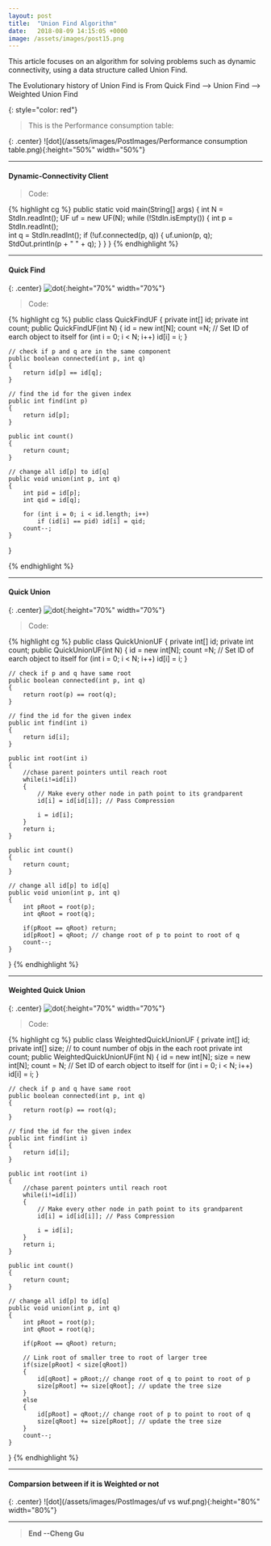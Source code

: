 ```yaml
---
layout: post
title:  "Union Find Algorithm"
date:   2018-08-09 14:15:05 +0000
image: /assets/images/post15.png
---
```


This article focuses on an algorithm for solving problems such as dynamic connectivity, using a data structure called Union Find.

The Evolutionary history of Union Find is From Quick Find --> Union Find --> Weighted Union Find 

{: style="color: red"}
> This is the Performance consumption table:

{: .center}
![dot](/assets/images/PostImages/Performance consumption table.png){:height="50%" width="50%"}


---
#### Dynamic-Connectivity Client
>Code:

{% highlight cg %} 
public static void main(String[] args)
{
    int N = StdIn.readInt();
    UF uf = new UF(N);
    while (!StdIn.isEmpty())
    {
        int p = StdIn.readInt();    
        int q = StdIn.readInt();
        if (!uf.connected(p, q))
        {
            uf.union(p, q);
            StdOut.println(p + " " + q);
        }
    }
}
{% endhighlight %}

---
#### Quick Find

{: .center}
![dot](/assets/images/PostImages/qf.png){:height="70%" width="70%"}

>Code:

{% highlight cg %} 
public class QuickFindUF
{
    private int[] id;
    private int count;
    public QuickFindUF(int N)
    {
        id = new int[N];
        count =N;
        // Set ID of earch object to itself
        for (int i = 0; i < N; i++)
            id[i] = i;
    }
    
    // check if p and q are in the same component
    public boolean connected(int p, int q)
    { 
        return id[p] == id[q]; 
    }
    
    // find the id for the given index
    public int find(int p)
    {
        return id[p]; 
    }
    
    public int count()
    {
        return count;
    }

    // change all id[p] to id[q]
    public void union(int p, int q)
    {
        int pid = id[p];
        int qid = id[q];
       
        for (int i = 0; i < id.length; i++)
            if (id[i] == pid) id[i] = qid;
        count--;
    }
}

{% endhighlight %}

---
#### Quick Union

{: .center}
![dot](/assets/images/PostImages/uf.png){:height="70%" width="70%"}

>Code:

{% highlight cg %} 
public class QuickUnionUF
{
    private int[] id;
    private int count;
    public QuickUnionUF(int N)
    {
        id = new int[N];
        count =N;
        // Set ID of earch object to itself
        for (int i = 0; i < N; i++)
            id[i] = i;
    }
    
    // check if p and q have same root
    public boolean connected(int p, int q)
    { 
        return root(p) == root(q); 
    }
    
    // find the id for the given index
    public int find(int i)
    {
        return id[i]; 
    }
    
    public int root(int i)
    {
        //chase parent pointers until reach root
        while(i!=id[i])
        {
            // Make every other node in path point to its grandparent
            id[i] = id[id[i]]; // Pass Compression
            
            i = id[i];
        }
        return i;
    }
    
    public int count()
    {
        return count;
    }
    
    // change all id[p] to id[q]
    public void union(int p, int q)
    {
        int pRoot = root(p);
        int qRoot = root(q);
        
        if(pRoot == qRoot) return;
        id[pRoot] = qRoot; // change root of p to point to root of q
        count--;
    }
}
{% endhighlight %}


---

#### Weighted Quick Union

{: .center}
![dot](/assets/images/PostImages/wuf.png){:height="70%" width="70%"}

>Code:

{% highlight cg %} 
public class WeightedQuickUnionUF
{
    private int[] id;
    private int[] size; // to count number of objs in the each root
    private int count;
    public WeightedQuickUnionUF(int N)
    {
        id = new int[N];
        size = new int[N];
        count = N;
        // Set ID of earch object to itself
        for (int i = 0; i < N; i++)
            id[i] = i;
    }
    
    // check if p and q have same root
    public boolean connected(int p, int q)
    { 
        return root(p) == root(q); 
    }
    
    // find the id for the given index
    public int find(int i)
    {
        return id[i]; 
    }
    
    public int root(int i)
    {
        //chase parent pointers until reach root
        while(i!=id[i])
        {
            // Make every other node in path point to its grandparent
            id[i] = id[id[i]]; // Pass Compression
                        
            i = id[i];
        }
        return i;
    }
    
    public int count()
    {
        return count;
    }
    
    // change all id[p] to id[q]
    public void union(int p, int q)
    {
        int pRoot = root(p);
        int qRoot = root(q);
        
        if(pRoot == qRoot) return;
        
        // Link root of smaller tree to root of larger tree
        if(size[pRoot] < size[qRoot])
        {
            id[qRoot] = pRoot;// change root of q to point to root of p
            size[pRoot] += size[qRoot]; // update the tree size
        }
        else
        {
            id[pRoot] = qRoot;// change root of p to point to root of q
            size[qRoot] += size[pRoot]; // update the tree size
        }
        count--;
    }
}
{% endhighlight %}


---

#### Comparsion between if it is Weighted or not

{: .center}
![dot](/assets/images/PostImages/uf vs wuf.png){:height="80%" width="80%"}

---

>**End --Cheng Gu**

